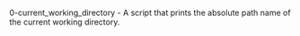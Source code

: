 
0-current_working_directory - A script that prints the absolute path name of the current working directory.